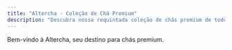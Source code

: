 ```yaml
---
title: "Altercha - Coleção de Chá Premium"
description: "Descubra nossa requintada coleção de chás premium de todo o mundo"
---
```


Bem-vindo à Altercha, seu destino para chás premium.
